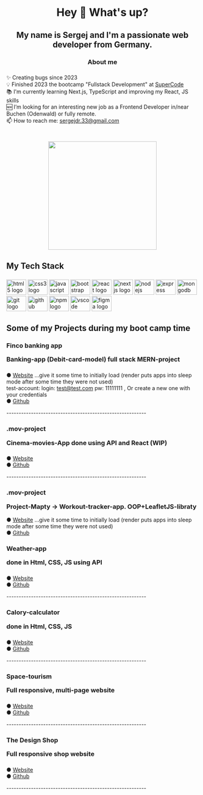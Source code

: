 <h1 align="center">Hey 👋 What's up?</h1>

###

<h2 align="center">My name is Sergej and I'm a passionate web developer from Germany.</h2>

###

<h3 align="center">About me</h3>

###

<p align="left">✨ Creating bugs since 2023<br>💡 Finished 2023 the bootcamp "Fullstack Development" at <a href="https://super-code.de/" target="_blank">SuperCode</a><br>📚 I'm currently learning Next.js, TypeScript and improving my React, JS skills<br>🆕 I’m looking for an interesting new job as a Frontend Developer in/near Buchen (Odenwald) or fully remote. <br>📫 How to reach me:  <a href="mailto:sergejdr.33@gmail.com">sergejdr.33@gmail.com</a></p>


###

<br clear="both">

<div align="center">
  <img height="284" src="https://media2.giphy.com/media/qgQUggAC3Pfv687qPC/giphy.gif"  />
</div>

###

<h2 align="left">My Tech Stack</h2>

###

<div align="left">
  <img src="https://cdn.jsdelivr.net/gh/devicons/devicon/icons/html5/html5-original.svg" height="40" width="52" alt="html5 logo"  />
  <img src="https://cdn.jsdelivr.net/gh/devicons/devicon/icons/css3/css3-original.svg" height="40" width="52" alt="css3 logo"  />
  <img src="https://cdn.jsdelivr.net/gh/devicons/devicon/icons/javascript/javascript-original.svg" height="40" width="52" alt="javascript logo"  />
  <img src="https://cdn.jsdelivr.net/gh/devicons/devicon/icons/bootstrap/bootstrap-original.svg" height="40" width="52" alt="bootstrap logo"  />
  <img src="https://cdn.jsdelivr.net/gh/devicons/devicon/icons/react/react-original.svg" height="40" width="52" alt="react logo"  />
  <img src="https://cdn.jsdelivr.net/gh/devicons/devicon/icons/nextjs/nextjs-original.svg" height="40" width="52" alt="nextjs logo"  />
  <img src="https://cdn.jsdelivr.net/gh/devicons/devicon/icons/nodejs/nodejs-original.svg" height="40" width="52" alt="nodejs logo"  />
  <img src="https://cdn.jsdelivr.net/gh/devicons/devicon/icons/express/express-original.svg" height="40" width="52" alt="express logo"  />
  <img src="https://cdn.jsdelivr.net/gh/devicons/devicon/icons/mongodb/mongodb-original.svg" height="40" width="52" alt="mongodb logo"  />
  <img src="https://cdn.jsdelivr.net/gh/devicons/devicon/icons/git/git-original.svg" height="40" width="52" alt="git logo"  />
  <img src="https://cdn.jsdelivr.net/gh/devicons/devicon/icons/github/github-original.svg" height="40" width="52" alt="github logo"  />
  <img src="https://cdn.jsdelivr.net/gh/devicons/devicon/icons/npm/npm-original-wordmark.svg" height="40" width="52" alt="npm logo"  />
  <img src="https://cdn.jsdelivr.net/gh/devicons/devicon/icons/vscode/vscode-original.svg" height="40" width="52" alt="vscode logo"  />
  <img src="https://cdn.jsdelivr.net/gh/devicons/devicon/icons/figma/figma-original.svg" height="40" width="52" alt="figma logo"  />
</div>

###


<h2></h2>
<h2 align="left">Some of my Projects during my boot camp time</h2>


###

<h3 align="left">Finco banking app <br><p align="left">Banking-app (Debit-card-model) full stack MERN-project</p></h3>

###

<span>●</span> <a href="https://finco-app-client.onrender.com/" target="_blank">Website</a> <span> ...give it some time to initially load (render puts apps into sleep mode after some time they were not used)</span> <br> 
<span> test-account: login: test@test.com pw: 11111111 , Or create a new one with your credentials</span> <br>
<span>●</span> <a href="https://github.com/YubiFuu/Finco" target="_blank">Github</a>
<p>---------------------------------------------------------</p>


###
###

<h3 align="left">.mov-project <br> <p align="left">Cinema-movies-App done using API and React (WIP)</p></h3>


###

<span>●</span> <a href="https://dreamy-blini-f92ffa.netlify.app/" target="_blank">Website</a> <br>
<span>●</span> <a href="https://github.com/DrSergej/.mov-Project" target="_blank">Github</a>
<p>---------------------------------------------------------</p>

###

<h3 align="left">.mov-project <br> <p align="left">Project-Mapty -> Workout-tracker-app. OOP+LeafletJS-libraty </p></h3>

<span>●</span> <a href="https://project-mapty.onrender.com" target="_blank">Website</a> <span> ...give it some time to initially load (render puts apps into sleep mode after some time they were not used)</span> <br>
<span>●</span> <a href="https://github.com/DrSergej/project-mapty" target="_blank">Github</a>

###

<h3 align="left">Weather-app <br> <p align="left">done in Html, CSS, JS using API</p></h3>


###

<span>●</span> <a href="https://drsergej.github.io/Weather-App/" target="_blank">Website</a> <br>
<span>●</span> <a href="https://github.com/DrSergej/Weather-App" target="_blank">Github</a>
<p>---------------------------------------------------------</p>

###

<h3 align="left">Calory-calculator <br> <p align="left"> done in Html, CSS, JS</p></h3>


###

<span>●</span> <a href="https://drsergej.github.io/Kalorien-Rechner/" target="_blank">Website</a> <br>
<span>●</span> <a href="https://github.com/DrSergej/Kalorien-Rechner" target="_blank">Github</a>
<p>---------------------------------------------------------</p>


###

<h3 align="left">Space-tourism <br> <p align="left">Full responsive, multi-page website</p></h3>


###

<span>●</span> <a href="https://drsergej.github.io/space-tourism/index.html" target="_blank">Website</a> <br>
<span>●</span> <a href="https://github.com/DrSergej/space-tourism" target="_blank">Github</a>
<p>---------------------------------------------------------</p>

###


<h3 align="left">The Design Shop <br> <p align="left">Full responsive shop website</p></h3>


###

<span>●</span> <a href="https://drsergej.github.io/Project-Design-Shop/" target="_blank">Website</a> <br>
<span>●</span> <a href="https://github.com/DrSergej/Project-Design-Shop" target="_blank">Github</a>
<p>---------------------------------------------------------</p>

###
